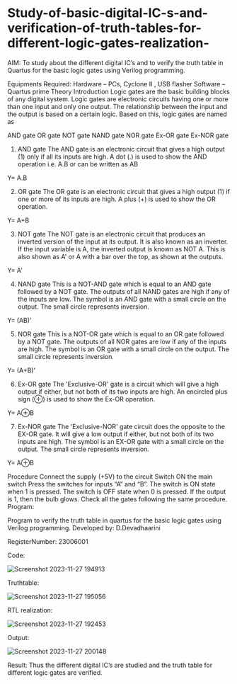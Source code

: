 # Study-of-basic-digital-IC-s-and-verification-of-truth-tables-for-different-logic-gates-realization-
 AIM:
To study about the different digital IC’s and to verify the truth table in Quartus for the basic logic gates using Verilog programming.

Equipments Required:
Hardware – PCs, Cyclone II , USB flasher
Software – Quartus prime
Theory
Introduction
Logic gates are the basic building blocks of any digital system. Logic gates are electronic circuits having one or more than one input and only one output. The relationship between the input and the output is based on a certain logic. Based on this, logic gates are named as

AND gate
OR gate
NOT gate
NAND gate
NOR gate
Ex-OR gate
Ex-NOR gate
1) AND gate
The AND gate is an electronic circuit that gives a high output (1) only if all its inputs are high. A dot (.) is used to show the AND operation i.e. A.B or can be written as AB

Y= A.B

2) OR gate
The OR gate is an electronic circuit that gives a high output (1) if one or more of its inputs are high. A plus (+) is used to show the OR operation.

Y= A+B

3) NOT gate
The NOT gate is an electronic circuit that produces an inverted version of the input at its output. It is also known as an inverter. If the input variable is A, the inverted output is known as NOT A. This is also shown as A' or A with a bar over the top, as shown at the outputs.

Y= A'

4) NAND gate
This is a NOT-AND gate which is equal to an AND gate followed by a NOT gate. The outputs of all NAND gates are high if any of the inputs are low. The symbol is an AND gate with a small circle on the output. The small circle represents inversion.

Y= (AB)’

5) NOR gate
This is a NOT-OR gate which is equal to an OR gate followed by a NOT gate. The outputs of all NOR gates are low if any of the inputs are high. The symbol is an OR gate with a small circle on the output. The small circle represents inversion.

Y= (A+B)’

6) Ex-OR gate
The 'Exclusive-OR' gate is a circuit which will give a high output if either, but not both of its two inputs are high. An encircled plus sign (⊕) is used to show the Ex-OR operation.

Y= A⊕B

7) Ex-NOR gate
The 'Exclusive-NOR' gate circuit does the opposite to the EX-OR gate. It will give a low output if either, but not both of its two inputs are high. The symbol is an EX-OR gate with a small circle on the output. The small circle represents inversion.

Y= A⊕B

Procedure
Connect the supply (+5V) to the circuit
Switch ON the main switch
Press the switches for inputs “A” and “B”. The switch is ON state when 1 is pressed. The switch is OFF state when 0 is pressed.
If the output is 1, then the bulb glows.
Check all the gates following the same procedure.
Program:

Program to verify the truth table in quartus for the basic logic gates using Verilog programming.
Developed by: D.Devadhaarini

RegisterNumber: 23006001 

Code:

![Screenshot 2023-11-27 194913](https://github.com/Devadhaarini/Study-of-basic-digital-IC-s-and-verification-of-truth-tables-for-different-logic-gates-realization-/assets/145796552/a641a813-550b-46ab-9239-e64b427e8011)

Truthtable:

![Screenshot 2023-11-27 195056](https://github.com/Devadhaarini/Study-of-basic-digital-IC-s-and-verification-of-truth-tables-for-different-logic-gates-realization-/assets/145796552/dbe4b107-769f-432e-b691-6622248cd74a)

RTL realization:

![Screenshot 2023-11-27 192453](https://github.com/Devadhaarini/Study-of-basic-digital-IC-s-and-verification-of-truth-tables-for-different-logic-gates-realization-/assets/145796552/ca2dcd20-084a-4190-aafe-dbbb7b4391b2)

Output:

![Screenshot 2023-11-27 200148](https://github.com/Devadhaarini/Study-of-basic-digital-IC-s-and-verification-of-truth-tables-for-different-logic-gates-realization-/assets/145796552/1a326a06-0582-4a52-a6ae-1b13b7caf7b6)



Result:
Thus the different digital IC’s are studied and the truth table for different logic gates are verified.
